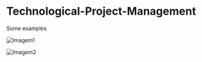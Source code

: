 # Technological-Project-Management

Some examples

![Imagem1](https://github.com/user-attachments/assets/a2e2533d-27a0-4394-bd5e-9dda180ad71b)


![Imagem2](https://github.com/user-attachments/assets/8c1c323f-5824-46db-9eff-59402e87edef)
